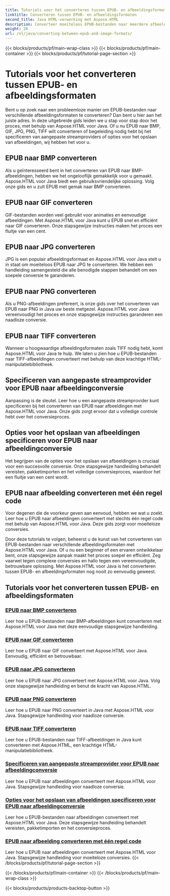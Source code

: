 ```yaml
---
title: Tutorials voor het converteren tussen EPUB- en afbeeldingsformaten
linktitle: Converteren tussen EPUB- en afbeeldingsformaten
second_title: Java HTML-verwerking met Aspose.HTML
description: Converteer moeiteloos EPUB-bestanden naar meerdere afbeeldingsformaten met Aspose.HTML voor Java. Stapsgewijze handleiding voor naadloze conversies.
weight: 26
url: /nl/java/converting-between-epub-and-image-formats/
---
```


{{< blocks/products/pf/main-wrap-class >}}
{{< blocks/products/pf/main-container >}}
{{< blocks/products/pf/tutorial-page-section >}}

# Tutorials voor het converteren tussen EPUB- en afbeeldingsformaten


Bent u op zoek naar een probleemloze manier om EPUB-bestanden naar verschillende afbeeldingsformaten te converteren? Dan bent u hier aan het juiste adres. In deze uitgebreide gids leiden we u stap voor stap door het proces, met behulp van Aspose.HTML voor Java. Of u nu EPUB naar BMP, GIF, JPG, PNG, TIFF wilt converteren of begeleiding nodig hebt bij het specificeren van aangepaste streamproviders of opties voor het opslaan van afbeeldingen, wij hebben het voor u.

## EPUB naar BMP converteren
Als u geïnteresseerd bent in het converteren van EPUB naar BMP-afbeeldingen, hebben we het ongelooflijk gemakkelijk voor u gemaakt. Aspose.HTML voor Java biedt een gebruiksvriendelijke oplossing. Volg onze gids en u zult EPUB met gemak naar BMP converteren. 

## EPUB naar GIF converteren
GIF-bestanden worden veel gebruikt voor animaties en eenvoudige afbeeldingen. Met Aspose.HTML voor Java kunt u EPUB snel en efficiënt naar GIF converteren. Onze stapsgewijze instructies maken het proces een fluitje van een cent.

## EPUB naar JPG converteren
JPG is een populair afbeeldingsformaat en Aspose.HTML voor Java stelt u in staat om moeiteloos EPUB naar JPG te converteren. We hebben een handleiding samengesteld die alle benodigde stappen behandelt om een soepele conversie te garanderen.

## EPUB naar PNG converteren
Als u PNG-afbeeldingen prefereert, is onze gids over het converteren van EPUB naar PNG in Java uw beste metgezel. Aspose.HTML voor Java vereenvoudigt het proces en onze stapsgewijze instructies garanderen een naadloze conversie.

## EPUB naar TIFF converteren
Wanneer u hoogwaardige afbeeldingsformaten zoals TIFF nodig hebt, komt Aspose.HTML voor Java te hulp. We laten u zien hoe u EPUB-bestanden naar TIFF-afbeeldingen converteert met behulp van deze krachtige HTML-manipulatiebibliotheek.

## Specificeren van aangepaste streamprovider voor EPUB naar afbeeldingconversie
Aanpassing is de sleutel. Leer hoe u een aangepaste streamprovider kunt specificeren bij het converteren van EPUB naar afbeeldingen met Aspose.HTML voor Java. Onze gids zorgt ervoor dat u volledige controle hebt over het conversieproces.

## Opties voor het opslaan van afbeeldingen specificeren voor EPUB naar afbeeldingconversie
Het begrijpen van de opties voor het opslaan van afbeeldingen is cruciaal voor een succesvolle conversie. Onze stapsgewijze handleiding behandelt vereisten, pakketimporten en het volledige conversieproces, waardoor het een fluitje van een cent wordt.

## EPUB naar afbeelding converteren met één regel code
Voor degenen die de voorkeur geven aan eenvoud, hebben we wat u zoekt. Leer hoe u EPUB naar afbeeldingen converteert met slechts één regel code met behulp van Aspose.HTML voor Java. Deze gids zorgt voor moeiteloze conversies.

Door deze tutorials te volgen, beheerst u de kunst van het converteren van EPUB-bestanden naar verschillende afbeeldingsformaten met Aspose.HTML voor Java. Of u nu een beginner of een ervaren ontwikkelaar bent, onze stapsgewijze aanpak maakt het proces soepel en efficiënt. Zeg vaarwel tegen complexe conversies en hallo tegen een vereenvoudigde, betrouwbare oplossing. Met Aspose.HTML voor Java is het converteren tussen EPUB- en afbeeldingsformaten nog nooit zo eenvoudig geweest.
## Tutorials voor het converteren tussen EPUB- en afbeeldingsformaten
### [EPUB naar BMP converteren](./convert-epub-to-bmp/)
Leer hoe u EPUB-bestanden naar BMP-afbeeldingen kunt converteren met Aspose.HTML voor Java met deze eenvoudige stapsgewijze handleiding.
### [EPUB naar GIF converteren](./convert-epub-to-gif/)
Leer hoe u EPUB naar GIF converteert met Aspose.HTML voor Java. Eenvoudig, efficiënt en betrouwbaar.
### [EPUB naar JPG converteren](./convert-epub-to-jpg/)
Leer hoe u EPUB naar JPG converteert met Aspose.HTML voor Java. Volg onze stapsgewijze handleiding en benut de kracht van Aspose.HTML.
### [EPUB naar PNG converteren](./convert-epub-to-png/)
Leer hoe u EPUB naar PNG converteert in Java met Aspose.HTML voor Java. Stapsgewijze handleiding voor naadloze conversie.
### [EPUB naar TIFF converteren](./convert-epub-to-tiff/)
Leer hoe u EPUB-bestanden naar TIFF-afbeeldingen in Java kunt converteren met Aspose.HTML, een krachtige HTML-manipulatiebibliotheek.
### [Specificeren van aangepaste streamprovider voor EPUB naar afbeeldingconversie](./convert-epub-to-image-specify-custom-stream-provider/)
Leer hoe u EPUB naar afbeeldingen converteert met Aspose.HTML voor Java. Stapsgewijze handleiding voor naadloze conversie.
### [Opties voor het opslaan van afbeeldingen specificeren voor EPUB naar afbeeldingconversie](./convert-epub-to-image-specify-image-save-options/)
Leer hoe u EPUB-bestanden naar afbeeldingen converteert met Aspose.HTML voor Java. Deze stapsgewijze handleiding behandelt vereisten, pakketimporten en het conversieproces.
### [EPUB naar afbeelding converteren met één regel code](./convert-epub-to-image-single-line/)
Leer hoe u EPUB naar afbeeldingen converteert met Aspose.HTML voor Java. Stapsgewijze handleiding voor moeiteloze conversies.
{{< /blocks/products/pf/tutorial-page-section >}}

{{< /blocks/products/pf/main-container >}}
{{< /blocks/products/pf/main-wrap-class >}}

{{< blocks/products/products-backtop-button >}}
